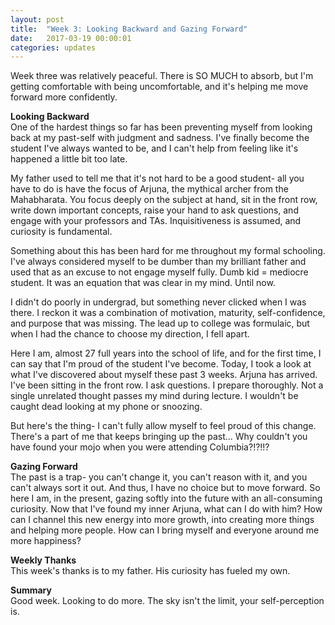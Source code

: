 ```yaml
---
layout: post
title:  "Week 3: Looking Backward and Gazing Forward"
date:   2017-03-19 00:00:01
categories: updates
---
```


Week three was relatively peaceful. There is SO MUCH to absorb, but I'm getting comfortable with being uncomfortable, and it's helping me move forward more confidently.

<b>Looking Backward</b><br>
One of the hardest things so far has been preventing myself from looking back at my past-self with judgment and sadness. I've finally become the student I've always wanted to be, and I can't help from feeling like it's happened a little bit too late. 

My father used to tell me that it's not hard to be a good student- all you have to do is have the focus of Arjuna, the mythical archer from the Mahabharata. You focus deeply on the subject at hand, sit in the front row, write down important concepts, raise your hand to ask questions, and engage with your professors and TAs. Inquisitiveness is assumed, and curiosity is fundamental.

Something about this has been hard for me throughout my formal schooling. I've always considered myself to be dumber than my brilliant father and used that as an excuse to not engage myself fully. Dumb kid = mediocre student. It was an equation that was clear in my mind. Until now. 

I didn't do poorly in undergrad, but something never clicked when I was there. I reckon it was a combination of motivation, maturity, self-confidence, and purpose that was missing. The lead up to college was formulaic, but when I had the chance to choose my direction, I fell apart. 

Here I am, almost 27 full years into the school of life, and for the first time, I can say that I'm proud of the student I've become. Today, I took a look at what I've discovered about myself these past 3 weeks. Arjuna has arrived. I've been sitting in the front row. I ask questions. I prepare thoroughly. Not a single unrelated thought passes my mind during lecture. I wouldn't be caught dead looking at my phone or snoozing. 

But here's the thing- I can't fully allow myself to feel proud of this change. There's a part of me that keeps bringing up the past... Why couldn't you have found your mojo when you were attending Columbia?!?!!? 

<b>Gazing Forward</b><br>
The past is a trap- you can't change it, you can't reason with it, and you can't always sort it out. And thus, I have no choice but to move forward. So here I am, in the present, gazing softly into the future with an all-consuming curiosity. Now that I've found my inner Arjuna, what can I do with him? How can I channel this new energy into more growth, into creating more things and helping more people. How can I bring myself and everyone around me more happiness? 

<b>Weekly Thanks</b><br>
This week's thanks is to my father. His curiosity has fueled my own.

<b>Summary</b><br>
Good week. Looking to do more. The sky isn't the limit, your self-perception is.